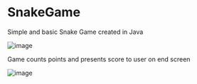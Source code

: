 # SnakeGame

Simple and basic Snake Game created in Java

![image](https://user-images.githubusercontent.com/116441215/224055978-c780934b-1c3e-4249-b72e-d86dd18f2c23.png)

Game counts points and presents score to user on end screen

![image](https://user-images.githubusercontent.com/116441215/224056242-35da34ee-ee13-4563-b1bd-a0eae3b19192.png)
